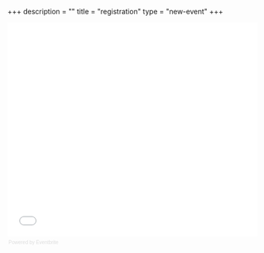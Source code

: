 +++
description = ""
title = "registration"
type = "new-event"
+++
<div class = "row">
  <div class = "col-md-12 center-block">
    <iframe  src="//eventbrite.com/tickets-external?eid=26554724897&ref=etckt" frameborder="0" height="431" width="100%" vspace="0" hspace="0" marginheight="5" marginwidth="5" scrolling="auto" allowtransparency="true"></iframe>
    <div style="font-family:Helvetica, Arial; font-size:10px; padding:5px 0 5px; margin:2px; width:100%; text-align:left;" ><a class="powered-by-eb" style="color: #dddddd; text-decoration: none;" target="_blank" href="http://www.eventbrite.com/l/registration-online/">Powered by Eventbrite</a></div>
  </div>
</div>